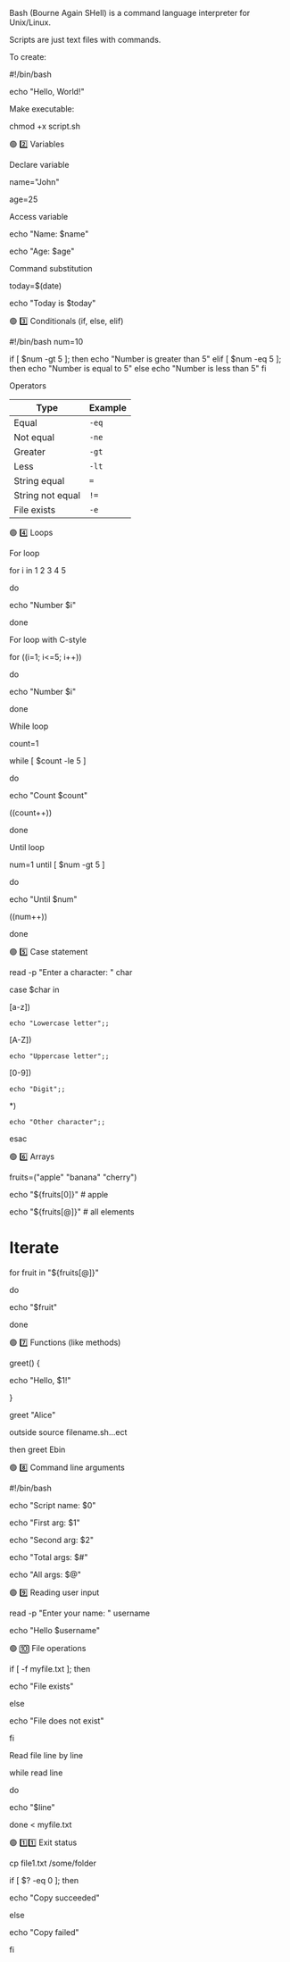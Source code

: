 Bash (Bourne Again SHell) is a command language interpreter for Unix/Linux.

Scripts are just text files with commands.

To create:

#!/bin/bash

echo "Hello, World!"


Make executable:

chmod +x script.sh


🟢 2️⃣ Variables

Declare variable

name="John"

age=25


Access variable

echo "Name: $name"

echo "Age: $age"

Command substitution

today=$(date)

echo "Today is $today"

🟢 3️⃣ Conditionals (if, else, elif)

#!/bin/bash
num=10

if [ $num -gt 5 ]; then
  echo "Number is greater than 5"
elif [ $num -eq 5 ]; then
  echo "Number is equal to 5"
else
  echo "Number is less than 5"
fi


Operators

| Type             | Example |
| ---------------- | ------- |
| Equal            | `-eq`   |
| Not equal        | `-ne`   |
| Greater          | `-gt`   |
| Less             | `-lt`   |
| String equal     | `=`     |
| String not equal | `!=`    |
| File exists      | `-e`    |


🟢 4️⃣ Loops

For loop

for i in 1 2 3 4 5

do

  echo "Number $i"
  
done


For loop with C-style

for ((i=1; i<=5; i++))

do

  echo "Number $i"
  
done


While loop

count=1

while [ $count -le 5 ]

do

  echo "Count $count"
  
  ((count++))
  
done

Until loop

num=1
until [ $num -gt 5 ]

do

  echo "Until $num"
  
  ((num++))
  
done


🟢 5️⃣ Case statement

read -p "Enter a character: " char

case $char in

  [a-z])
  
    echo "Lowercase letter";;
    
  [A-Z])
  
    echo "Uppercase letter";;
    
  [0-9])
  
    echo "Digit";;
    
  *)
  
    echo "Other character";;
    
esac


🟢 6️⃣ Arrays


fruits=("apple" "banana" "cherry")

echo "${fruits[0]}"      # apple

echo "${fruits[@]}"      # all elements


# Iterate

for fruit in "${fruits[@]}"

do

  echo "$fruit"
  
done



🟢 7️⃣ Functions (like methods)

greet() {

  echo "Hello, $1!"
  
}

greet "Alice"

outside source filename.sh...ect

 then greet Ebin

🟢 8️⃣ Command line arguments


#!/bin/bash

echo "Script name: $0"

echo "First arg: $1"

echo "Second arg: $2"

echo "Total args: $#"

echo "All args: $@"



🟢 9️⃣ Reading user input

read -p "Enter your name: " username

echo "Hello $username"


🟢 🔟 File operations

if [ -f myfile.txt ]; then

  echo "File exists"
  
else

  echo "File does not exist"
  
fi


Read file line by line

while read line

do

  echo "$line"
  
done < myfile.txt



🟢 1️⃣1️⃣ Exit status

cp file1.txt /some/folder

if [ $? -eq 0 ]; then

  echo "Copy succeeded"
  
else

  echo "Copy failed"
  
fi
